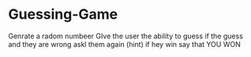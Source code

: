 # Guessing-Game
Genrate a radom numbeer 
GIve the user the ability to guess if the guess and they are wrong askl them again (hint) 
if hey win say that YOU WON
